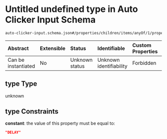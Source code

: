 # Untitled undefined type in Auto Clicker Input Schema

```txt
auto-clicker-input.schema.json#/properties/children/items/anyOf/1/properties/type
```



| Abstract            | Extensible | Status         | Identifiable            | Custom Properties | Additional Properties | Access Restrictions | Defined In                                                                                          |
| :------------------ | :--------- | :------------- | :---------------------- | :---------------- | :-------------------- | :------------------ | :-------------------------------------------------------------------------------------------------- |
| Can be instantiated | No         | Unknown status | Unknown identifiability | Forbidden         | Allowed               | none                | [auto-clicker-input.schema.json\*](../../out/auto-clicker-input.schema.json "open original schema") |

## type Type

unknown

## type Constraints

**constant**: the value of this property must be equal to:

```json
"DELAY"
```
